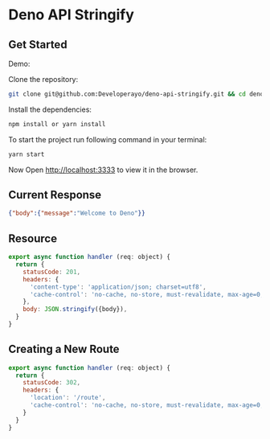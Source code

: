 # Deno API Stringify

## Get Started

Demo: 

Clone the repository:

```bash 
git clone git@github.com:Developerayo/deno-api-stringify.git && cd deno-api-stringify
```

Install the dependencies:

```bash 
npm install or yarn install
```

To start the project run following command in your terminal:

```bash 
yarn start
```

Now Open [http://localhost:3333](http://localhost:3333) to view it in the browser.

## Current Response

```json
{"body":{"message":"Welcome to Deno"}}
```

## Resource

```js
export async function handler (req: object) {
  return {
    statusCode: 201,
    headers: {
      'content-type': 'application/json; charset=utf8',
      'cache-control': 'no-cache, no-store, must-revalidate, max-age=0, s-maxage=0',
    },
    body: JSON.stringify({body}), 
  }
}
```

## Creating a New Route

```js
export async function handler (req: object) {
  return {
    statusCode: 302,
    headers: {
      'location': '/route',
      'cache-control': 'no-cache, no-store, must-revalidate, max-age=0, s-maxage=0'
    }
  }
}

```